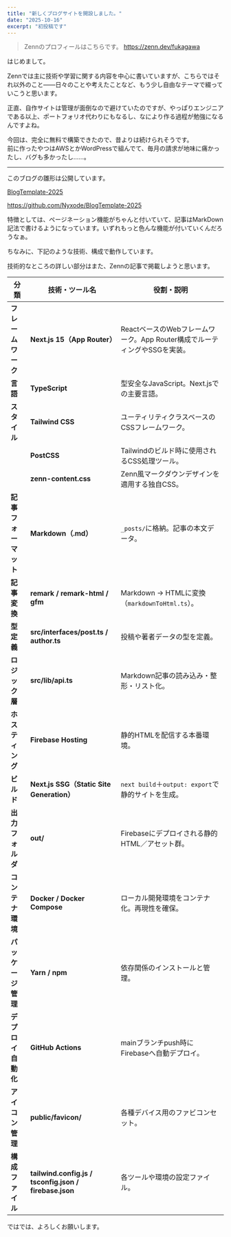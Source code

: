 ```yaml
---
title: "新しくブログサイトを開設しました。"
date: "2025-10-16"
excerpt: "初投稿です"
---
```


>Zennのプロフィールはこちらです。
> https://zenn.dev/fukagawa


はじめまして。

Zennでは主に技術や学習に関する内容を中心に書いていますが、こちらではそれ以外のこと――日々のことや考えたことなど、もう少し自由なテーマで綴っていこうと思います。

正直、自作サイトは管理が面倒なので避けていたのですが、やっぱりエンジニアである以上、ポートフォリオ代わりにもなるし、なにより作る過程が勉強になるんですよね。

今回は、完全に無料で構築できたので、昔よりは続けられそうです。  
前に作ったやつはAWSとかWordPressで組んでて、毎月の請求が地味に痛かったし、バグも多かったし……。

---

このブログの雛形は公開しています。

[BlogTemplate-2025](https://blogtemplate-2025.web.app/)

https://github.com/Nyxode/BlogTemplate-2025

特徴としては、ページネーション機能がちゃんと付いていて、記事はMarkDown記法で書けるようになっています。いずれもっと色んな機能が付いていくんだろうなぁ。

ちなみに、下記のような技術、構成で動作しています。

技術的なところの詳しい部分はまた、Zennの記事で掲載しようと思います。

| 分類 | 技術・ツール名 | 役割・説明 |
| --- | --- | --- |
| **フレームワーク** | **Next.js 15（App Router）** | ReactベースのWebフレームワーク。App Router構成でルーティングやSSGを実装。 |
| **言語** | **TypeScript** | 型安全なJavaScript。Next.jsでの主要言語。 |
| **スタイル** | **Tailwind CSS** | ユーティリティクラスベースのCSSフレームワーク。 |
|  | **PostCSS** | Tailwindのビルド時に使用されるCSS処理ツール。 |
|  | **zenn-content.css** | Zenn風マークダウンデザインを適用する独自CSS。 |
| **記事フォーマット** | **Markdown（.md）** | `_posts/`に格納。記事の本文データ。 |
| **記事変換** | **remark / remark-html / gfm** | Markdown → HTMLに変換（`markdownToHtml.ts`）。 |
| **型定義** | **src/interfaces/post.ts / author.ts** | 投稿や著者データの型を定義。 |
| **ロジック層** | **src/lib/api.ts** | Markdown記事の読み込み・整形・リスト化。 |
| **ホスティング** | **Firebase Hosting** | 静的HTMLを配信する本番環境。 |
| **ビルド** | **Next.js SSG（Static Site Generation）** | `next build`＋`output: export`で静的サイトを生成。 |
| **出力フォルダ** | **out/** | Firebaseにデプロイされる静的HTML／アセット群。 |
| **コンテナ環境** | **Docker / Docker Compose** | ローカル開発環境をコンテナ化。再現性を確保。 |
| **パッケージ管理** | **Yarn / npm** | 依存関係のインストールと管理。 |
| **デプロイ自動化** | **GitHub Actions** | mainブランチpush時にFirebaseへ自動デプロイ。 |
| **アイコン管理** | **public/favicon/** | 各種デバイス用のファビコンセット。 |
| **構成ファイル** | **tailwind.config.js / tsconfig.json / firebase.json** | 各ツールや環境の設定ファイル。 |

ではでは、よろしくお願いします。